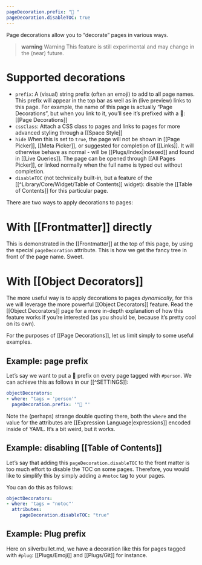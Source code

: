 ```yaml
---
pageDecoration.prefix: "🎄 "
pageDecoration.disableTOC: true
---
```

Page decorations allow you to “decorate” pages in various ways.

> **warning** Warning
> This feature is still experimental and may change in the (near) future.

# Supported decorations
* `prefix`: A (visual) string prefix (often an emoji) to add to all page names. This prefix will appear in the top bar as well as in (live preview) links to this page. For example, the name of this page is actually “Page Decorations”, but when you link to it, you’ll see it’s prefixed with a 🎄: [[Page Decorations]]
* `cssClass`: Attach a CSS class to pages and links to pages for more advanced styling through a [[Space Style]]
* `hide` When this is set to `true`, the page will not be shown in [[Page Picker]], [[Meta Picker]], or suggested for completion of [[Links]]. It will otherwise behave as normal - will be [[Plugs/Index|indexed]] and found in [[Live Queries]]. The page can be opened through [[All Pages Picker]], or linked normally when the full name is typed out without completion.
* `disableTOC` (not technically built-in, but a feature of the [[^Library/Core/Widget/Table of Contents]] widget): disable the [[Table of Contents]] for this particular page.

There are two ways to apply decorations to pages:

# With [[Frontmatter]] directly
This is demonstrated in the [[Frontmatter]] at the top of this page, by using the special `pageDecoration` attribute. This is how we get the fancy tree in front of the page name. Sweet.

# With [[Object Decorators]]
The more useful way is to apply decorations to pages _dynamically_, for this we will leverage the more powerful [[Object Decorators]] feature. Read the [[Object Decorators]] page for a more in-depth explanation of how this feature works if you’re interested (as you should be, because it’s pretty cool on its own).

For the purposes of [[Page Decorations]], let us limit simply to some useful examples.

## Example: page prefix
Let’s say we want to put a 🧑 prefix on every page tagged with `#person`. We can achieve this as follows in our [[^SETTINGS]]:
```yaml
objectDecorators:
- where: "tags = 'person'"
  pageDecoration.prefix: '"🧑 "'
```

Note the (perhaps) strange double quoting there, both the `where` and the value for the attributes are [[Expression Language|expressions]] encoded inside of YAML. It’s a bit weird, but it works.

## Example: disabling [[Table of Contents]]
Let’s say that adding this `pageDecoration.disableTOC` to the front matter is too much effort to disable the TOC on some pages. Therefore, you would like to simplify this by simply adding a `#notoc` tag to your pages.

You can do this as follows:

```yaml
objectDecorators:
- where: 'tags = "notoc"'
  attributes:
     pageDecoration.disableTOC: "true"
```

## Example: Plug prefix
Here on silverbullet.md, we have a decoration like this for pages tagged with `#plug`: [[Plugs/Emoji]] and [[Plugs/Git]] for instance.

